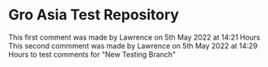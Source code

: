 # Gro Asia Test Repository
 
This first comment was made by Lawrence on 5th May 2022 at 14:21 Hours
This second commment was made by Lawrence on 5th May 2022 at 14:29 Hours to test comments for "New Testing Branch"